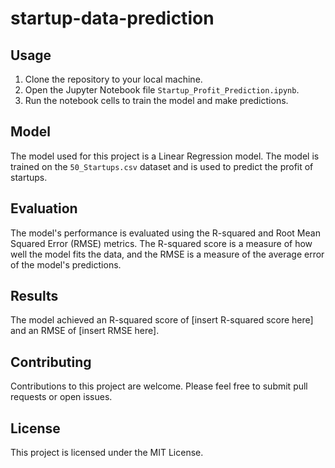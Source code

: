 # startup-data-prediction
## Usage

1. Clone the repository to your local machine.
2. Open the Jupyter Notebook file `Startup_Profit_Prediction.ipynb`.
3. Run the notebook cells to train the model and make predictions.

## Model

The model used for this project is a Linear Regression model. The model is trained on the `50_Startups.csv` dataset and is used to predict the profit of startups.

## Evaluation

The model's performance is evaluated using the R-squared and Root Mean Squared Error (RMSE) metrics. The R-squared score is a measure of how well the model fits the data, and the RMSE is a measure of the average error of the model's predictions.

## Results

The model achieved an R-squared score of [insert R-squared score here] and an RMSE of [insert RMSE here].

## Contributing

Contributions to this project are welcome. Please feel free to submit pull requests or open issues.

## License

This project is licensed under the MIT License.
